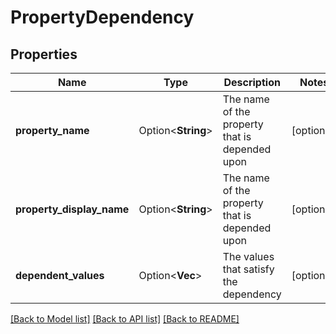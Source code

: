 # PropertyDependency

## Properties

Name | Type | Description | Notes
------------ | ------------- | ------------- | -------------
**property_name** | Option<**String**> | The name of the property that is depended upon | [optional]
**property_display_name** | Option<**String**> | The name of the property that is depended upon | [optional]
**dependent_values** | Option<**Vec<String>**> | The values that satisfy the dependency | [optional]

[[Back to Model list]](../README.md#documentation-for-models) [[Back to API list]](../README.md#documentation-for-api-endpoints) [[Back to README]](../README.md)


